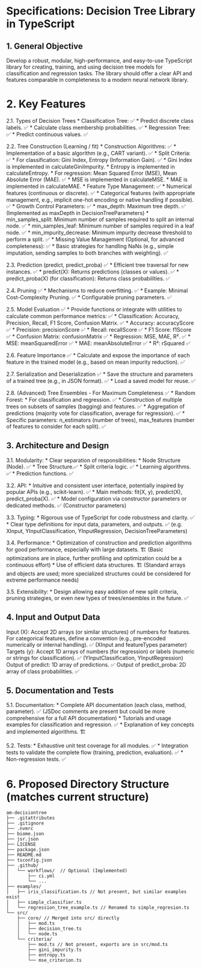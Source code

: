 # Specifications: Decision Tree Library in TypeScript

## 1. General Objective

Develop a robust, modular, high-performance, and easy-to-use TypeScript library for creating, training, and using decision tree models for classification and regression tasks. The library should offer a clear API and features comparable in completeness to a modern neural network library.

# 2. Key Features

2.1. Types of Decision Trees
	* Classification Tree: ✅
	* Predict discrete class labels. ✅
	* Calculate class membership probabilities. ✅
	* Regression Tree: ✅
	* Predict continuous values. ✅

2.2. Tree Construction (Learning / fit)
	* Construction Algorithms: ✅
		* Implementation of a basic algorithm (e.g., CART variant). ✅ * Split Criteria: ✅
		* For classification: Gini Index, Entropy (Information Gain). ✅
		* Gini Index is implemented in calculateGiniImpurity.
		* Entropy is implemented in calculateEntropy.
		* For regression: Mean Squared Error (MSE), Mean Absolute Error (MAE). ✅
		* MSE is implemented in calculateMSE.
		* MAE is implemented in calculateMAE.
		* Feature Type Management: ✅
		* Numerical features (continuous or discrete). ✅
		* Categorical features (with appropriate management, e.g., implicit one-hot encoding or native handling if possible). ✅
		* Growth Control Parameters: ✅
			* max_depth: Maximum tree depth. ✅ (Implemented as maxDepth in DecisionTreeParameters) * min_samples_split: Minimum number of samples required to split an internal node. ✅
			* min_samples_leaf: Minimum number of samples required in a leaf node. ✅
			* min_impurity_decrease: Minimum impurity decrease threshold to perform a split. ✅
		* Missing Value Management (Optional, for advanced completeness): ✅
		* Basic strategies for handling NaNs (e.g., simple imputation, sending samples to both branches with weighting). ✅

2.3. Prediction (predict, predict_proba) ✅
	* Efficient tree traversal for new instances. ✅
	* predict(X): Returns predictions (classes or values). ✅
	* predict_proba(X) (for classification): Returns class probabilities. ✅

2.4. Pruning ✅
	* Mechanisms to reduce overfitting. ✅
	* Example: Minimal Cost-Complexity Pruning. ✅
	* Configurable pruning parameters. ✅

2.5. Model Evaluation ✅
	* Provide functions or integrate with utilities to calculate common performance metrics: ✅
	* Classification: Accuracy, Precision, Recall, F1 Score, Confusion Matrix. ✅
		* Accuracy: accuracyScore ✅
		* Precision: precisionScore ✅
		* Recall: recallScore ✅
		* F1 Score: f1Score ✅
		* Confusion Matrix: confusionMatrix ✅
		* Regression: MSE, MAE, R². ✅
		* MSE: meanSquaredError ✅
		* MAE: meanAbsoluteError ✅
		* R²: rSquared ✅

2.6. Feature Importance ✅
	* Calculate and expose the importance of each feature in the trained model (e.g., based on mean impurity reduction). ✅

2.7. Serialization and Deserialization ✅
	* Save the structure and parameters of a trained tree (e.g., in JSON format). ✅
	* Load a saved model for reuse. ✅

2.8. (Advanced) Tree Ensembles - For Maximum Completeness ✅
	* Random Forest:
		* For classification and regression. ✅
		* Construction of multiple trees on subsets of samples (bagging) and features. ✅
		* Aggregation of predictions (majority vote for classification, average for regression). ✅
		* Specific parameters: n_estimators (number of trees), max_features (number of features to consider for each split). ✅

## 3. Architecture and Design

3.1. Modularity:
	* Clear separation of responsibilities:
	* Node Structure (Node). ✅
	* Tree Structure.✅
	* Split criteria logic. ✅
	* Learning algorithms. ✅
	* Prediction functions. ✅

3.2. API:
	* Intuitive and consistent user interface, potentially inspired by popular APIs (e.g., scikit-learn). ✅
	* Main methods: fit(X, y), predict(X), predict_proba(X). ✅
	* Model configuration via constructor parameters or dedicated methods. ✅ (Constructor parameters)

3.3. Typing:
	* Rigorous use of TypeScript for code robustness and clarity. ✅
	* Clear type definitions for input data, parameters, and outputs. ✅ (e.g. XInput, YInputClassification, YInputRegression, DecisionTreeParameters)

3.4. Performance:
	* Optimization of construction and prediction algorithms for good performance, especially with large datasets. 🏗️ (Basic optimizations are in place, further profiling and optimization could be a continuous effort)
	* Use of efficient data structures. 🏗️ (Standard arrays and objects are used; more specialized structures could be considered for extreme performance needs)

3.5. Extensibility:
	* Design allowing easy addition of new split criteria, pruning strategies, or even new types of trees/ensembles in the future. ✅

## 4. Input and Output Data

Input (X): Accept 2D arrays (or similar structures) of numbers for features. For categorical features, define a convention (e.g., pre-encoded numerically or internal handling). ✅ (XInput and featureTypes parameter) Targets (y): Accept 1D arrays of numbers (for regression) or labels (numeric or strings for classification). ✅ (YInputClassification, YInputRegression) Output of predict: 1D array of predictions. ✅ Output of predict_proba: 2D array of class probabilities. ✅

## 5. Documentation and Tests

5.1. Documentation:
	* Complete API documentation (each class, method, parameter). ✅ (JSDoc comments are present but could be more comprehensive for a full API documentation)
	* Tutorials and usage examples for classification and regression. ✅
	* Explanation of key concepts and implemented algorithms. 🏗️

5.2. Tests:
	* Exhaustive unit test coverage for all modules. ✅
	* Integration tests to validate the complete flow (training, prediction, evaluation). ✅
	* Non-regression tests. ✅

# 6. Proposed Directory Structure (matches current structure)

```
am-decisiontree
├── .gitattributes
├── .gitignore
├── .nvmrc
├── biome.json
├── jsr.json
├── LICENSE
├── package.json
├── README.md
├── tsconfig.json
├── .github/
│   └── workflows/  // Optional (Implemented)
│       ├── ci.yml
│       └── ...
├── examples/
│   ├── iris_classification.ts // Not present, but similar examples exist
│   ├── simple_classifier.ts
│   └── regression_tree_example.ts // Renamed to simple_regresion.ts
└── src/
    ├── core/ // Merged into src/ directly
    │   ├── mod.ts
    │   ├── decision_tree.ts
    │   └── node.ts
    └── criteria/
        ├── mod.ts // Not present, exports are in src/mod.ts
        ├── gini_impurity.ts
        ├── entropy.ts
        └── mse_criterion.ts
````
